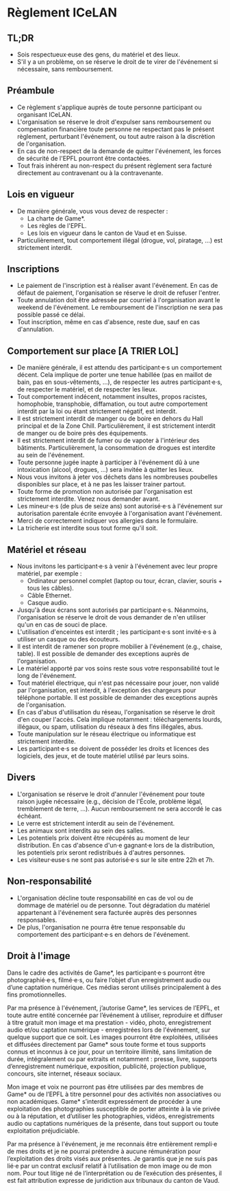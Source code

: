 # Règlement ICeLAN

## TL;DR
* Sois respectueux·euse des gens, du matériel et des lieux.
* S'il y a un problème, on se réserve le droit de te virer de l'événement si nécessaire, sans remboursement.

## Préambule
* Ce règlement s'applique auprès de toute personne participant ou organisant ICeLAN.
* L'organisation se réserve le droit d'expulser sans remboursement ou compensation financière toute personne ne respectant pas le présent règlement, perturbant l'événement, ou tout autre raison à la discrètion de l'organisation.
* En cas de non-respect de la demande de quitter l'événement, les forces de sécurité de l'EPFL pourront être contactées.
* Tout frais inhérent au non-respect du présent règlement sera facturé directement au contravenant ou à la contravenante.

## Lois en vigueur
* De manière générale, vous vous devez de respecter :
  * La charte de Game*.
  * Les règles de l'EPFL.
  * Les lois en vigueur dans le canton de Vaud et en Suisse.
* Particulièrement, tout comportement illégal (drogue, vol, piratage, ...) est strictement interdit.

## Inscriptions
* Le paiement de l'inscription est à réaliser avant l'événement. En cas de défaut de paiement, l'organisation se réserve le droit de refuser l'entrer.
* Toute annulation doit être adressée par courriel à l'organisation avant le weekend de l'événement. Le remboursement de l'inscription ne sera pas possible passé ce délai.
* Tout inscription, même en cas d'absence, reste due, sauf en cas d'annulation.

## Comportement sur place [A TRIER LOL]
* De manière générale, il est attendu des participant·e·s un comportement décent. Cela implique de porter une tenue habillée (pas en maillot de bain, pas en sous-vêtements, ...), de respecter les autres participant·e·s, de respecter le matériel, et de respecter les lieux.
* Tout comportement indécent, notamment insultes, propos racistes, homophobie, transphobie, diffamation, ou tout autre comportement interdit par la loi ou étant strictement négatif, est interdit.
* Il est strictement interdit de manger ou de boire en dehors du Hall principal et de la Zone Chill. Particulièrement, il est strictement interdit de manger ou de boire près des équipements.
* Il est strictement interdit de fumer ou de vapoter à l'intérieur des bâtiments. Particulièrement, la consommation de drogues est interdite au sein de l'événement.
* Toute personne jugée inapte à participer à l'événement dû à une intoxication (alcool, drogues, ...) sera invitée à quitter les lieux.
* Nous vous invitons à jeter vos déchets dans les nombreuses poubelles disponibles sur place, et à ne pas les laisser trainer partout.
* Toute forme de promotion non autorisée par l'organisation est strictement interdite. Venez nous demander avant.
* Les mineur·e·s (de plus de seize ans) sont autorisé·e·s à l'événement sur autorisation parentale écrite envoyée à l'organisation avant l'événement.
* Merci de correctement indiquer vos allergies dans le formulaire.
* La tricherie est interdite sous tout forme qu'il soit.

## Matériel et réseau
* Nous invitons les participant·e·s à venir à l'événement avec leur propre matériel, par exemple :
  * Ordinateur personnel complet (laptop ou tour, écran, clavier, souris + tous les câbles).
  * Câble Ethernet. 
  * Casque audio.
* Jusqu'à deux écrans sont autorisés par participant·e·s. Néanmoins, l'organisation se réserve le droit de vous demander de n'en utiliser qu'un en cas de souci de place.
* L'utilisation d'enceintes est interdit ; les participant·e·s sont invité·e·s à utiliser un casque ou des écouteurs.
* Il est interdit de ramener son propre mobilier à l'événement (e.g., chaise, table). Il est possible de demander des exceptions auprès de l'organisation.
* Le matériel apporté par vos soins reste sous votre responsabilité tout le long de l'événement.
* Tout matériel électrique, qui n'est pas nécessaire pour jouer, non validé par l'organisation, est interdit, à l'exception des chargeurs pour téléphone portable. Il est possible de demander des exceptions auprès de l'organisation.
* En cas d'abus d'utilisation du réseau, l'organisation se réserve le droit d'en couper l'accès. Cela implique notamment : téléchargements lourds, illégaux, ou spam, utilisation du réseaux à des fins illégales, abus.
* Toute manipulation sur le réseau électrique ou informatique est strictement interdite.
* Les participant·e·s se doivent de posséder les droits et licences des logiciels, des jeux, et de toute matériel utilisé par leurs soins.

## Divers
* L'organisation se réserve le droit d'annuler l'événement pour toute raison jugée nécessaire (e.g., décision de l'École, problème légal, tremblement de terre, ...). Aucun remboursement ne sera accordé le cas échéant.
* Le verre est strictement interdit au sein de l'événement.
* Les animaux sont interdits au sein des salles.
* Les potentiels prix doivent être récupérés au moment de leur distribution. En cas d'absence d'un·e gagnant·e lors de la distribution, les potentiels prix seront redistribués à d'autres personnes.
* Les visiteur·euse·s ne sont pas autorisé·e·s sur le site entre 22h et 7h.

## Non-responsabilité
* L'organisation décline toute responsabilité en cas de vol ou de dommage de matériel ou de personne. Tout dégradation du matériel appartenant à l'événement sera facturée auprès des personnes responsables.
* De plus, l'organisation ne pourra être tenue responsable du comportement des participant·e·s en dehors de l'événement.

## Droit à l'image
Dans le cadre des activités de Game*, les participant·e·s pourront être photographié·e·s, filmé·e·s, ou faire l’objet d’un enregistrement audio ou d’une captation numérique. Ces médias seront utilisés principalement à des fins promotionnelles.

Par ma présence à l'événement, j’autorise Game*, les services de l’EPFL, et toute autre entité concernée par l’événement à utiliser, reproduire et diffuser à titre gratuit mon image et ma prestation - vidéo, photo, enregistrement audio et/ou captation numérique - enregistrées lors de l'événement, sur quelque support que ce soit. Les images pourront être exploitées, utilisées et diffusées directement par Game* sous toute forme et tous supports connus et inconnus à ce jour, pour un territoire illimité, sans limitation de durée, intégralement ou par extraits et notamment : presse, livre, supports d’enregistrement numérique, exposition, publicité, projection publique, concours, site internet, réseaux sociaux.

Mon image et voix ne pourront pas être utilisées par des membres de Game* ou de l’EPFL à titre personnel pour des activités non associatives ou non académiques. Game* s’interdit expressément de procéder à une exploitation des photographies susceptible de porter atteinte à la vie privée ou à la réputation, et d’utiliser les photographies, vidéos, enregistrements audio ou captations numériques de la présente, dans tout support ou toute exploitation préjudiciable.

Par ma présence à l'événement, je me reconnais être entièrement rempli·e de mes droits et je ne pourrai prétendre à aucune rémunération pour l’exploitation des droits visés aux présentes. Je garantis que je ne suis pas lié·e par un contrat exclusif relatif à l’utilisation de mon image ou de mon nom. Pour tout litige né de l’interprétation ou de l’exécution des présentes, il est fait attribution expresse de juridiction aux tribunaux du canton de Vaud.

